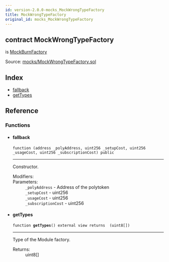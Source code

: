 ```yaml
---
id: version-2.0.0-mocks_MockWrongTypeFactory
title: MockWrongTypeFactory
original_id: mocks_MockWrongTypeFactory
---
```


<div class="contract-doc"><div class="contract"><h2 class="contract-header"><span class="contract-kind">contract</span> MockWrongTypeFactory</h2><p class="base-contracts"><span>is</span> <a href="mocks_MockBurnFactory.html">MockBurnFactory</a></p><div class="source">Source: <a href="git+https://github.com/PolymathNetwork/polymath-core/blob/v1.4.0/contracts/mocks/MockWrongTypeFactory.sol" target="_blank">mocks/MockWrongTypeFactory.sol</a></div></div><div class="index"><h2>Index</h2><ul><li><a href="mocks_MockWrongTypeFactory.html#">fallback</a></li><li><a href="mocks_MockWrongTypeFactory.html#getTypes">getTypes</a></li></ul></div><div class="reference"><h2>Reference</h2><div class="functions"><h3>Functions</h3><ul><li><div class="item function"><span id="fallback" class="anchor-marker"></span><h4 class="name">fallback</h4><div class="body"><code class="signature">function <strong></strong><span>(address _polyAddress, uint256 _setupCost, uint256 _usageCost, uint256 _subscriptionCost) </span><span>public </span></code><hr/><div class="description"><p>Constructor.</p></div><dl><dt><span class="label-modifiers">Modifiers:</span></dt><dd></dd><dt><span class="label-parameters">Parameters:</span></dt><dd><div><code>_polyAddress</code> - Address of the polytoken</div><div><code>_setupCost</code> - uint256</div><div><code>_usageCost</code> - uint256</div><div><code>_subscriptionCost</code> - uint256</div></dd></dl></div></div></li><li><div class="item function"><span id="getTypes" class="anchor-marker"></span><h4 class="name">getTypes</h4><div class="body"><code class="signature">function <strong>getTypes</strong><span>() </span><span>external </span><span>view </span><span>returns  (uint8[]) </span></code><hr/><div class="description"><p>Type of the Module factory.</p></div><dl><dt><span class="label-return">Returns:</span></dt><dd>uint8[]</dd></dl></div></div></li></ul></div></div></div>
